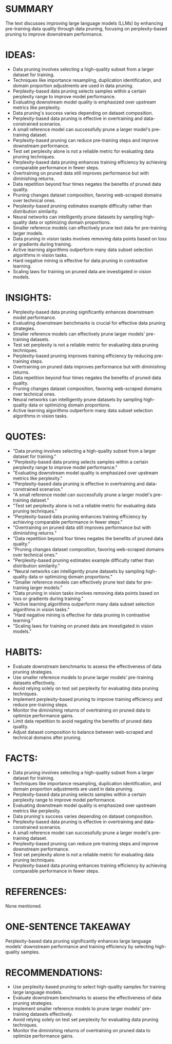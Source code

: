 # SUMMARY
The text discusses improving large language models (LLMs) by enhancing pre-training data quality through data pruning, focusing on perplexity-based pruning to improve downstream performance.

# IDEAS:
- Data pruning involves selecting a high-quality subset from a larger dataset for training.
- Techniques like importance resampling, duplication identification, and domain proportion adjustments are used in data pruning.
- Perplexity-based data pruning selects samples within a certain perplexity range to improve model performance.
- Evaluating downstream model quality is emphasized over upstream metrics like perplexity.
- Data pruning's success varies depending on dataset composition.
- Perplexity-based data pruning is effective in overtraining and data-constrained scenarios.
- A small reference model can successfully prune a larger model's pre-training dataset.
- Perplexity-based pruning can reduce pre-training steps and improve downstream performance.
- Test set perplexity alone is not a reliable metric for evaluating data pruning techniques.
- Perplexity-based data pruning enhances training efficiency by achieving comparable performance in fewer steps.
- Overtraining on pruned data still improves performance but with diminishing returns.
- Data repetition beyond four times negates the benefits of pruned data quality.
- Pruning changes dataset composition, favoring web-scraped domains over technical ones.
- Perplexity-based pruning estimates example difficulty rather than distribution similarity.
- Neural networks can intelligently prune datasets by sampling high-quality data or optimizing domain proportions.
- Smaller reference models can effectively prune text data for pre-training larger models.
- Data pruning in vision tasks involves removing data points based on loss or gradients during training.
- Active learning algorithms outperform many data subset selection algorithms in vision tasks.
- Hard negative mining is effective for data pruning in contrastive learning.
- Scaling laws for training on pruned data are investigated in vision models.

# INSIGHTS:
- Perplexity-based data pruning significantly enhances downstream model performance.
- Evaluating downstream benchmarks is crucial for effective data pruning strategies.
- Smaller reference models can effectively prune larger models' pre-training datasets.
- Test set perplexity is not a reliable metric for evaluating data pruning techniques.
- Perplexity-based pruning improves training efficiency by reducing pre-training steps.
- Overtraining on pruned data improves performance but with diminishing returns.
- Data repetition beyond four times negates the benefits of pruned data quality.
- Pruning changes dataset composition, favoring web-scraped domains over technical ones.
- Neural networks can intelligently prune datasets by sampling high-quality data or optimizing domain proportions.
- Active learning algorithms outperform many data subset selection algorithms in vision tasks.

# QUOTES:
- "Data pruning involves selecting a high-quality subset from a larger dataset for training."
- "Perplexity-based data pruning selects samples within a certain perplexity range to improve model performance."
- "Evaluating downstream model quality is emphasized over upstream metrics like perplexity."
- "Perplexity-based data pruning is effective in overtraining and data-constrained scenarios."
- "A small reference model can successfully prune a larger model's pre-training dataset."
- "Test set perplexity alone is not a reliable metric for evaluating data pruning techniques."
- "Perplexity-based data pruning enhances training efficiency by achieving comparable performance in fewer steps."
- "Overtraining on pruned data still improves performance but with diminishing returns."
- "Data repetition beyond four times negates the benefits of pruned data quality."
- "Pruning changes dataset composition, favoring web-scraped domains over technical ones."
- "Perplexity-based pruning estimates example difficulty rather than distribution similarity."
- "Neural networks can intelligently prune datasets by sampling high-quality data or optimizing domain proportions."
- "Smaller reference models can effectively prune text data for pre-training larger models."
- "Data pruning in vision tasks involves removing data points based on loss or gradients during training."
- "Active learning algorithms outperform many data subset selection algorithms in vision tasks."
- "Hard negative mining is effective for data pruning in contrastive learning."
- "Scaling laws for training on pruned data are investigated in vision models."

# HABITS:
- Evaluate downstream benchmarks to assess the effectiveness of data pruning strategies.
- Use smaller reference models to prune larger models' pre-training datasets effectively.
- Avoid relying solely on test set perplexity for evaluating data pruning techniques.
- Implement perplexity-based pruning to improve training efficiency and reduce pre-training steps.
- Monitor the diminishing returns of overtraining on pruned data to optimize performance gains.
- Limit data repetition to avoid negating the benefits of pruned data quality.
- Adjust dataset composition to balance between web-scraped and technical domains after pruning.

# FACTS:
- Data pruning involves selecting a high-quality subset from a larger dataset for training.
- Techniques like importance resampling, duplication identification, and domain proportion adjustments are used in data pruning.
- Perplexity-based data pruning selects samples within a certain perplexity range to improve model performance.
- Evaluating downstream model quality is emphasized over upstream metrics like perplexity.
- Data pruning's success varies depending on dataset composition.
- Perplexity-based data pruning is effective in overtraining and data-constrained scenarios.
- A small reference model can successfully prune a larger model's pre-training dataset.
- Perplexity-based pruning can reduce pre-training steps and improve downstream performance.
- Test set perplexity alone is not a reliable metric for evaluating data pruning techniques.
- Perplexity-based data pruning enhances training efficiency by achieving comparable performance in fewer steps.

# REFERENCES:
None mentioned.

# ONE-SENTENCE TAKEAWAY
Perplexity-based data pruning significantly enhances large language models' downstream performance and training efficiency by selecting high-quality samples.

# RECOMMENDATIONS:
- Use perplexity-based pruning to select high-quality samples for training large language models.
- Evaluate downstream benchmarks to assess the effectiveness of data pruning strategies.
- Implement smaller reference models to prune larger models' pre-training datasets effectively.
- Avoid relying solely on test set perplexity for evaluating data pruning techniques.
- Monitor the diminishing returns of overtraining on pruned data to optimize performance gains.
